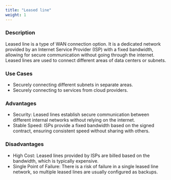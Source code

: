 ```yaml
---
title: "Leased line"
weight: 1
---
```


### Description

Leased line is a type of WAN connection option. It is a dedicated network provided by an Internet Service Provider (ISP) with a fixed bandwidth, allowing for secure communication without going through the internet. Leased lines are used to connect different areas of data centers or subnets.

### Use Cases

- Securely connecting different subnets in separate areas.
- Securely connecting to services from cloud providers.

### Advantages

- Security: Leased lines establish secure communication between different internal networks without relying on the internet.
- Stable Speed: ISPs provide a fixed bandwidth based on the signed contract, ensuring consistent speed without sharing with others.

### Disadvantages

- High Cost: Leased lines provided by ISPs are billed based on the bandwidth, which is typically expensive.
- Single Point of Failure: There is a risk of failure in a single leased line network, so multiple leased lines are usually configured as backups.